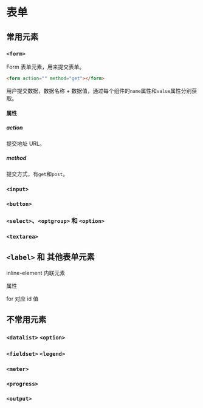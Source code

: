 # 表单

## 常用元素

### `<form>`

Form 表单元素，用来提交表单。

```html
<form action="" method="get"></form>
```

用户提交数据，数据名称 + 数据值，通过每个组件的`name`属性和`value`属性分别获取。

#### 属性

##### action

提交地址 URL。

##### method

提交方式，有`get`和`post`。

### `<input>`

### `<button>`

### `<select>`、`<optgroup>` 和 `<option>`

### `<textarea>`

## `<label>` 和 其他表单元素

inline-element 内联元素

属性

for 对应 id 值

## 不常用元素

### `<datalist>` `<option>`

### `<fieldset>` `<legend>`

### `<meter>`

### `<progress>`

### `<output>`
